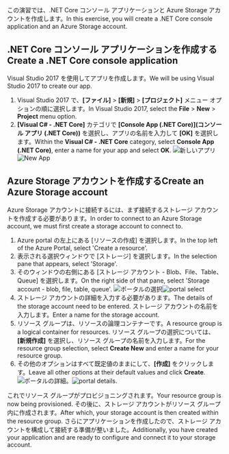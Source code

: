<span data-ttu-id="b6523-101">この演習では、.NET Core コンソール アプリケーションと Azure Storage アカウントを作成します。</span><span class="sxs-lookup"><span data-stu-id="b6523-101">In this exercise, you will create a .NET Core console application and an Azure Storage account.</span></span>

## <a name="create-a-net-core-console-application"></a><span data-ttu-id="b6523-102">.NET Core コンソール アプリケーションを作成する</span><span class="sxs-lookup"><span data-stu-id="b6523-102">Create a .NET Core console application</span></span>

<span data-ttu-id="b6523-103">Visual Studio 2017 を使用してアプリを作成します。</span><span class="sxs-lookup"><span data-stu-id="b6523-103">We will be using Visual Studio 2017 to create our app.</span></span>

1. <span data-ttu-id="b6523-104">Visual Studio 2017 で、**[ファイル]** > **[新規]** > **[プロジェクト]** メニュー オプションの順に選択します。</span><span class="sxs-lookup"><span data-stu-id="b6523-104">In Visual Studio 2017, select the **File** > **New** > **Project** menu option.</span></span>
1. <span data-ttu-id="b6523-105">**[Visual C# - .NET Core]** カテゴリで **[Console App (.NET Core)]\(コンソール アプリ (.NET Core)\)** を選択し、アプリの名前を入力して **[OK]** を選択します。</span><span class="sxs-lookup"><span data-stu-id="b6523-105">Within the **Visual C# - .NET Core** category, select **Console App (.NET Core)**, enter a name for your app and select **OK**.</span></span>
  <span data-ttu-id="b6523-106">![新しいアプリ](..\media-draft\0-new-console-app.png)</span><span class="sxs-lookup"><span data-stu-id="b6523-106">![New App](..\media-draft\0-new-console-app.png)</span></span>

## <a name="create-an-azure-storage-account"></a><span data-ttu-id="b6523-107">Azure Storage アカウントを作成する</span><span class="sxs-lookup"><span data-stu-id="b6523-107">Create an Azure Storage account</span></span>

<span data-ttu-id="b6523-108">Azure Storage アカウントに接続するには、まず接続するストレージ アカウントを作成する必要があります。</span><span class="sxs-lookup"><span data-stu-id="b6523-108">In order to connect to an Azure Storage account, we must first create a storage account to connect to.</span></span>

1. <span data-ttu-id="b6523-109">Azure portal の左上にある [リソースの作成] を選択します。</span><span class="sxs-lookup"><span data-stu-id="b6523-109">In the top left of the Azure Portal, select 'Create a resource'.</span></span>
1. <span data-ttu-id="b6523-110">表示される選択ウィンドウで [ストレージ] を選択します。</span><span class="sxs-lookup"><span data-stu-id="b6523-110">In the selection pane that appears, select 'Storage'.</span></span>
1. <span data-ttu-id="b6523-111">そのウィンドウの右側にある [ストレージ アカウント - Blob、File、Table、Queue] を選択します。</span><span class="sxs-lookup"><span data-stu-id="b6523-111">On the right side of that pane, select 'Storage account - blob, file, table, queue'.</span></span>
  <span data-ttu-id="b6523-112">![ポータルの選択](..\media-draft\1-portal-storage-select.png)</span><span class="sxs-lookup"><span data-stu-id="b6523-112">![portal select](..\media-draft\1-portal-storage-select.png)</span></span>
1. <span data-ttu-id="b6523-113">ストレージ アカウントの詳細を入力する必要があります。</span><span class="sxs-lookup"><span data-stu-id="b6523-113">The details of the storage account need to be entered.</span></span> <span data-ttu-id="b6523-114">ストレージ アカウントの名前を入力します。</span><span class="sxs-lookup"><span data-stu-id="b6523-114">Enter a name for the storage account.</span></span>
1. <span data-ttu-id="b6523-115">リソース グループは、リソースの論理コンテナーです。</span><span class="sxs-lookup"><span data-stu-id="b6523-115">A resource group is a logical container for resources.</span></span> <span data-ttu-id="b6523-116">リソース グループの選択については、**[新規作成]** を選択し、リソース グループの名前を入力します。</span><span class="sxs-lookup"><span data-stu-id="b6523-116">For the resource group selection, select **Create New** and enter a name for your resource group.</span></span>
1. <span data-ttu-id="b6523-117">その他のオプションはすべて既定値のままにして、**[作成]** をクリックします。</span><span class="sxs-lookup"><span data-stu-id="b6523-117">Leave all other options at their default values and click **Create**.</span></span>
  <span data-ttu-id="b6523-118">![ポータルの詳細](..\media-draft\2-portal-storage-details.png)。</span><span class="sxs-lookup"><span data-stu-id="b6523-118">![portal details](..\media-draft\2-portal-storage-details.png).</span></span>

<span data-ttu-id="b6523-119">これでリソース グループがプロビジョニングされます。</span><span class="sxs-lookup"><span data-stu-id="b6523-119">Your resource group is now being provisioned.</span></span> <span data-ttu-id="b6523-120">その後に、ストレージ アカウントがリソース グループ内に作成されます。</span><span class="sxs-lookup"><span data-stu-id="b6523-120">After which, your storage account is then created within the resource group.</span></span>
<span data-ttu-id="b6523-121">さらにアプリケーションを作成したので、ストレージ アカウントを構成して接続する準備が整いました。</span><span class="sxs-lookup"><span data-stu-id="b6523-121">Additionally, you have created your application and are ready to configure and connect it to your storage account.</span></span>

